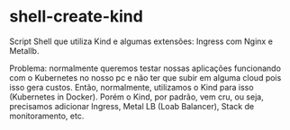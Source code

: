 # shell-create-kind
Script Shell que utiliza Kind e algumas extensões: Ingress com Nginx e Metallb. 

Problema: normalmente queremos testar nossas aplicações funcionando com o Kubernetes no nosso pc e não ter que subir em alguma cloud pois isso gera custos. Então, normalmente, utilizamos o Kind para isso (Kubernetes in Docker). Porém o Kind, por padrão, vem cru, ou seja, precisamos adicionar Ingress, Metal LB (Loab Balancer), Stack de monitoramento, etc.  
